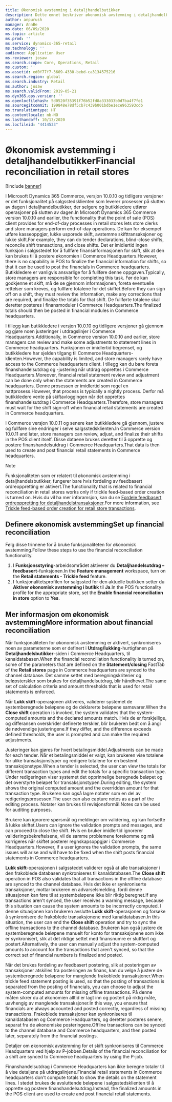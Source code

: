 ```yaml
---
title: Økonomisk avstemming i detaljhandelbutikker
description: Dette emnet beskriver økonomisk avstemming i detaljhandelbutikker for salgssted for Microsoft Dynamics 365 Commerce.
author: anpurush
manager: AnnBe
ms.date: 06/09/2020
ms.topic: article
ms.prod: ''
ms.service: dynamics-365-retail
ms.technology: ''
audience: Application User
ms.reviewer: josaw
ms.search.scope: Core, Operations, Retail
ms.custom: ''
ms.assetid: ed0f77f7-3609-4330-bebd-ca3134575216
ms.search.region: global
ms.search.industry: Retail
ms.author: josaw
ms.search.validFrom: 2019-05-21
ms.dyn365.ops.version: ''
ms.openlocfilehash: 5d0520f35391f76b52fd8a333033b0d7ba4f7fe1
ms.sourcegitcommit: 199848e78df5cb7c439b001bdbe1ece963593cdb
ms.translationtype: HT
ms.contentlocale: nb-NO
ms.lasthandoff: 10/13/2020
ms.locfileid: "4414533"
---
```

# <a name="financial-reconciliation-in-retail-stores"></a><span data-ttu-id="681a4-103">Økonomisk avstemming i detaljhandelbutikker</span><span class="sxs-lookup"><span data-stu-id="681a4-103">Financial reconciliation in retail stores</span></span>

[!include [banner](includes/banner.md)]

<span data-ttu-id="681a4-104">I Microsoft Dynamics 365 Commerce, versjon 10.0.10 og tidligere versjoner er det funksjonalitet på salgsstedsklienten som leverer prosesser på slutten av dagen i detaljhandelbutikker, der selgere og butikkledere utfører operasjoner på slutten av dagen.</span><span class="sxs-lookup"><span data-stu-id="681a4-104">In Microsoft Dynamics 365 Commerce version 10.0.10 and earlier, the functionality that the point of sale (POS) client provides for end-of-day processes in retail stores lets store clerks and store managers perform end-of-day operations.</span></span> <span data-ttu-id="681a4-105">De kan for eksempel utføre kasseoppgjør, lukke usporede skift, avstemme skifttransaksjoner og lukke skift.</span><span class="sxs-lookup"><span data-stu-id="681a4-105">For example, they can do tender declarations, blind-close shifts, reconcile shift transactions, and close shifts.</span></span> <span data-ttu-id="681a4-106">Det er imidlertid ingen funksjon i salgsstedet for å fullføre finansinformasjonen for skift, slik at den kan brukes til å postere økonomien i Commerce Headquarters.</span><span class="sxs-lookup"><span data-stu-id="681a4-106">However, there is no capability in POS to finalize the financial information for shifts, so that it can be used to post the financials in Commerce headquarters.</span></span> <span data-ttu-id="681a4-107">Butikkledere er vanligvis ansvarlige for å fullføre denne oppgaven.</span><span class="sxs-lookup"><span data-stu-id="681a4-107">Typically, store managers are responsible for completing this task.</span></span> <span data-ttu-id="681a4-108">Før de kan godkjenne et skift, må de se gjennom informasjonen, foreta eventuelle rettelser som kreves, og fullføre totalene for det skiftet.</span><span class="sxs-lookup"><span data-stu-id="681a4-108">Before they can sign off on a shift, they must review the information, make any corrections that are required, and finalize the totals for that shift.</span></span> <span data-ttu-id="681a4-109">De fullførte totalene skal deretter posteres i finansmoduler i Commerce Headquarters.</span><span class="sxs-lookup"><span data-stu-id="681a4-109">The finalized totals should then be posted in financial modules in Commerce headquarters.</span></span>

<span data-ttu-id="681a4-110">I tillegg kan butikkledere i versjon 10.0.10 og tidligere versjoner gå gjennom og gjøre noen justeringer i utdragslinjer i Commerce Headquarters.</span><span class="sxs-lookup"><span data-stu-id="681a4-110">Additionally, in Commerce version 10.0.10 and earlier, store managers can review and make some adjustments to statement lines in Commerce headquarters.</span></span> <span data-ttu-id="681a4-111">Funksjonen er imidlertid begrenset, og butikkledere har sjelden tilgang til Commerce Headquarters-klienten.</span><span class="sxs-lookup"><span data-stu-id="681a4-111">However, the capability is limited, and store managers rarely have access to the Commerce headquarters client.</span></span> <span data-ttu-id="681a4-112">I tillegg kan du bare foreta finanshandelsutdrag og -justering når utdrag opprettes i Commerce Headquarters.</span><span class="sxs-lookup"><span data-stu-id="681a4-112">Moreover, financial retail statement review and adjustment can be done only when the statements are created in Commerce headquarters.</span></span> <span data-ttu-id="681a4-113">Denne prosessen er imidlertid som regel en nattprosess.</span><span class="sxs-lookup"><span data-stu-id="681a4-113">However, that process is typically a nightly process.</span></span> <span data-ttu-id="681a4-114">Derfor må butikkledere vente på skiftavloggingen når det opprettes finanshandelsutdrag i Commerce Headquarters.</span><span class="sxs-lookup"><span data-stu-id="681a4-114">Therefore, store managers must wait for the shift sign-off when financial retail statements are created in Commerce headquarters.</span></span>

<span data-ttu-id="681a4-115">I Commerce versjon 10.0.11 og senere kan butikkledere gå gjennom, justere og fullføre sine endringer i selve salgsstedsklienten.</span><span class="sxs-lookup"><span data-stu-id="681a4-115">In Commerce version 10.0.11 and later, store managers can review, adjust, and finalize their shifts in the POS client itself.</span></span> <span data-ttu-id="681a4-116">Disse dataene brukes deretter til å opprette og postere finanshandelsutdrag i Commerce Headquarters.</span><span class="sxs-lookup"><span data-stu-id="681a4-116">That data is then used to create and post financial retail statements in Commerce headquarters.</span></span>

> [!NOTE]
> <span data-ttu-id="681a4-117">Funksjonaliteten som er relatert til økonomisk avstemming i detaljhandelsbutikker, fungerer bare hvis fordeling av feedbasert ordreoppretting er aktivert.</span><span class="sxs-lookup"><span data-stu-id="681a4-117">The functionality that is related to financial reconciliation in retail stores works only if trickle feed–based order creation is turned on.</span></span> <span data-ttu-id="681a4-118">Hvis du vil ha mer inforamsjon, kan du se [Fordele feedbasert ordreoppretting for detaljhandelstransaksjoner](trickle-feed.md).</span><span class="sxs-lookup"><span data-stu-id="681a4-118">For more information, see [Trickle feed-based order creation for retail store transactions](trickle-feed.md).</span></span>

## <a name="set-up-financial-reconciliation"></a><span data-ttu-id="681a4-119">Definere økonomisk avstemming</span><span class="sxs-lookup"><span data-stu-id="681a4-119">Set up financial reconciliation</span></span>

<span data-ttu-id="681a4-120">Følg disse trinnene for å bruke funksjonaliteten for økonomisk avstemming.</span><span class="sxs-lookup"><span data-stu-id="681a4-120">Follow these steps to use the financial reconciliation functionality.</span></span>

1. <span data-ttu-id="681a4-121">I **Funksjonsstyring**-arbeidsområdet aktiverer du **Detaljhandelsutdrag – feedbasert**-funksjonen.</span><span class="sxs-lookup"><span data-stu-id="681a4-121">In the **Feature management** workspace, turn on the **Retail statements - Trickle feed** feature.</span></span>
1. <span data-ttu-id="681a4-122">I funksjonalitetsprofilen for salgssted for den aktuelle butikken setter du **Aktiver økonomisk avstemming i butikk** til **Ja**.</span><span class="sxs-lookup"><span data-stu-id="681a4-122">In the POS functionality profile for the appropriate store, set the **Enable financial reconciliation in store** option to **Yes**.</span></span>

## <a name="more-information-about-financial-reconciliation"></a><span data-ttu-id="681a4-123">Mer informasjon om økonomisk avstemming</span><span class="sxs-lookup"><span data-stu-id="681a4-123">More information about financial reconciliation</span></span>

<span data-ttu-id="681a4-124">Når funksjonaliteten for økonomisk avstemming er aktivert, synkroniseres noen av parameterne som er definert i **Utdrag/lukking**-hurtigfanen på **Detaljhandelsbutikker**-siden i Commerce Headquarters, til kanaldatabasen.</span><span class="sxs-lookup"><span data-stu-id="681a4-124">When the financial reconciliation functionality is turned on, some of the parameters that are defined on the **Statement/closing** FastTab of the **Retail stores** page in Commerce headquarters are synced to the channel database.</span></span> <span data-ttu-id="681a4-125">Det samme settet med beregningskriterier og beløpsterskler som brukes for detaljhandelsutdrag, blir håndhevet.</span><span class="sxs-lookup"><span data-stu-id="681a4-125">The same set of calculation criteria and amount thresholds that is used for retail statements is enforced.</span></span>

<span data-ttu-id="681a4-126">Når **Lukk skift**-operasjonen aktiveres, validerer systemet de systemberegnede beløpene og de deklarerte beløpene samsvarer.</span><span class="sxs-lookup"><span data-stu-id="681a4-126">When the **Close shift** operation is invoked, the system validates that the system-computed amounts and the declared amounts match.</span></span> <span data-ttu-id="681a4-127">Hvis de er forskjellige, og differansen overskrider definerte terskler, blir brukeren bedt om å angi de nødvendige justeringene.</span><span class="sxs-lookup"><span data-stu-id="681a4-127">If they differ, and the difference exceeds defined thresholds, the user is prompted and can make the required adjustments.</span></span>

<span data-ttu-id="681a4-128">Justeringer kan gjøres for hvert betalingsmiddel.</span><span class="sxs-lookup"><span data-stu-id="681a4-128">Adjustments can be made for each tender.</span></span> <span data-ttu-id="681a4-129">Når et betalingsmiddel er valgt, kan brukeren vise totalene for ulike transaksjonstyper og redigere totalene for en bestemt transaksjonstype.</span><span class="sxs-lookup"><span data-stu-id="681a4-129">When a tender is selected, the user can view the totals for different transaction types and edit the totals for a specific transaction type.</span></span> <span data-ttu-id="681a4-130">Under redigeringen viser systemet det opprinnelige beregnede beløpet og det overstyrte beløpet for transaksjonstypen.</span><span class="sxs-lookup"><span data-stu-id="681a4-130">During editing, the system shows the original computed amount and the overridden amount for that transaction type.</span></span> <span data-ttu-id="681a4-131">Brukeren kan også lagre notater som en del av redigeringsprosessen.</span><span class="sxs-lookup"><span data-stu-id="681a4-131">The user can also capture notes as a part of the editing process.</span></span> <span data-ttu-id="681a4-132">Notater kan brukes til revisjonsformål.</span><span class="sxs-lookup"><span data-stu-id="681a4-132">Notes can be used for auditing purposes.</span></span>

<span data-ttu-id="681a4-133">Brukere kan ignorere spørsmål og meldinger om validering, og kan fortsette å lukke skiftet.</span><span class="sxs-lookup"><span data-stu-id="681a4-133">Users can ignore the validation prompts and messages, and can proceed to close the shift.</span></span> <span data-ttu-id="681a4-134">Hvis en bruker imidlertid ignorerer valideringsbekreftelsene, vil de samme problemene forekomme og må korrigeres når skiftet posterer regnskapsoppgjør i Commerce Headquarters.</span><span class="sxs-lookup"><span data-stu-id="681a4-134">However, if a user ignores the validation prompts, the same issues will arise and will have to be fixed when the shift posts financial statements in Commerce headquarters.</span></span>

<span data-ttu-id="681a4-135">**Lukk skift**-operasjonen i salgsstedet validerer også at alle transaksjoner i den frakoblede databasen synkroniseres til kanaldatabasen.</span><span class="sxs-lookup"><span data-stu-id="681a4-135">The **Close shift** operation in POS also validates that all transactions in the offline database are synced to the channel database.</span></span> <span data-ttu-id="681a4-136">Hvis det ikke er synkroniserte transaksjoner, mottar brukeren en advarselsmelding, fordi denne situasjonen kan føre til at systembeløpene ikke blir riktig beregnet.</span><span class="sxs-lookup"><span data-stu-id="681a4-136">If any transactions aren't synced, the user receives a warning message, because this situation can cause the system amounts to be incorrectly computed.</span></span> <span data-ttu-id="681a4-137">I denne situasjonen kan brukeren avslutte **Lukk skift**-operasjonen og forsøke å synkronisere de frakoblede transaksjonene med kanaldatabasen.</span><span class="sxs-lookup"><span data-stu-id="681a4-137">In this situation, the user can end the **Close shift** operation and try to sync the offline transactions to the channel database.</span></span> <span data-ttu-id="681a4-138">Brukeren kan også justere de systemberegnede beløpene manuelt for konto for transaksjonene som ikke er synkronisert, slik at det riktige settet med finansnumre er sluttført og postert.</span><span class="sxs-lookup"><span data-stu-id="681a4-138">Alternatively, the user can manually adjust the system-computed amounts to account for the transactions that aren't synced, so that the correct set of financial numbers is finalized and posted.</span></span> 

<span data-ttu-id="681a4-139">Når det brukes fordeling av feedbasert postering, slik at posteringen av transaksjoner atskilles fra posteringen av finans, kan du velge å justere de systemberegnede beløpene for manglende frakoblede transaksjoner.</span><span class="sxs-lookup"><span data-stu-id="681a4-139">When trickle feed statement posting is used, so that the posting of transactions is separated from the posting of financials, you can choose to adjust the system-computed amounts for missing offline transactions.</span></span> <span data-ttu-id="681a4-140">På denne måten sikrer du at økonomien alltid er lagt inn og postert på riktig måte, uavhengig av manglende transaksjoner.</span><span class="sxs-lookup"><span data-stu-id="681a4-140">In this way, you ensure that financials are always accounted and posted correctly, regardless of missing transactions.</span></span> <span data-ttu-id="681a4-141">Frakoblede transaksjoner kan synkroniseres til kanaldatabasen og Commerce Headquarters, og deretter posteres senere, separat fra de økonomiske posteringene.</span><span class="sxs-lookup"><span data-stu-id="681a4-141">Offline transactions can be synced to the channel database and Commerce headquarters, and then posted later, separately from the financial postings.</span></span>

<span data-ttu-id="681a4-142">Detaljer om økonomisk avstemming for et skift synkroniseres til Commerce Headquarters ved hjelp av P-jobben.</span><span class="sxs-lookup"><span data-stu-id="681a4-142">Details of the financial reconciliation for a shift are synced to Commerce headquarters by using the P-job.</span></span>

<span data-ttu-id="681a4-143">Finanshandelsutdrag i Commerce Headquarters kan ikke beregne totaler til å vise detaljene på utdragslinjene.</span><span class="sxs-lookup"><span data-stu-id="681a4-143">Financial retail statements in Commerce headquarters don't compute totals to show the details on the statement lines.</span></span> <span data-ttu-id="681a4-144">I stedet brukes de avsluttende beløpene i salgsstedsklienten til å opprette og postere finanshandelsutdrag.</span><span class="sxs-lookup"><span data-stu-id="681a4-144">Instead, the finalized amounts in the POS client are used to create and post financial retail statements.</span></span>
